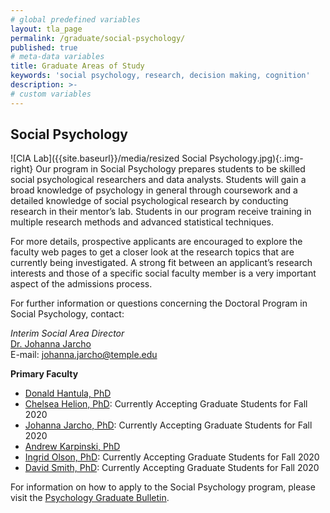```yaml
---
# global predefined variables
layout: tla_page
permalink: /graduate/social-psychology/
published: true
# meta-data variables
title: Graduate Areas of Study
keywords: 'social psychology, research, decision making, cognition'
description: >-
# custom variables
---
```

## Social Psychology
![CIA Lab]({{site.baseurl}}/media/resized Social Psychology.jpg){:.img-right}
Our program in Social Psychology prepares students to be skilled social psychological researchers and data analysts. Students will gain a broad knowledge of psychology in general through coursework and a detailed knowledge of social psychological research by conducting research in their mentor’s lab. Students in our program receive training in multiple research methods and advanced statistical techniques.

For more details, prospective applicants are encouraged to explore the faculty web pages to get a closer look at the research topics that are currently being investigated. A strong fit between an applicant’s research interests and those of a specific social faculty member is a very important aspect of the admissions process.

For further information or questions concerning the Doctoral Program in Social Psychology, contact:

_Interim Social Area Director_<br/>
[Dr. Johanna Jarcho](https://liberalarts.temple.edu/academics/faculty/jarcho-johanna)<br/>
E-mail: [johanna.jarcho@temple.edu](mailto:johanna.jarcho@temple.edu)<br/>

**Primary Faculty**

- [Donald Hantula, PhD](https://liberalarts.temple.edu/academics/faculty/hantula-donald)
- [Chelsea Helion, PhD](https://liberalarts.temple.edu/academics/faculty/helion-chelsea): Currently Accepting Graduate Students for Fall 2020
- [Johanna Jarcho, PhD](https://liberalarts.temple.edu/academics/faculty/jarcho-johanna): Currently Accepting Graduate Students for Fall 2020
- [Andrew Karpinski, PhD](https://liberalarts.temple.edu/academics/faculty/karpinski-andrew)
- [Ingrid Olson, PhD](https://liberalarts.temple.edu/academics/faculty/olson-ingrid): Currently Accepting Graduate Students for Fall 2020
- [David Smith, PhD](https://liberalarts.temple.edu/academics/faculty/smith-david-v): Currently Accepting Graduate Students for Fall 2020


For information on how to apply to the Social Psychology program, please visit the [Psychology Graduate Bulletin](http://bulletin.temple.edu/graduate/scd/cla/psychology-phd/#admissiontext).
